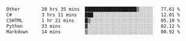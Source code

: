 <!--START_SECTION:waka-->

```txt
Other        20 hrs 35 mins  ███████████████████▒░░░░░   77.61 %
C#           3 hrs 11 mins   ███░░░░░░░░░░░░░░░░░░░░░░   12.01 %
CSHTML       1 hr 21 mins    █▒░░░░░░░░░░░░░░░░░░░░░░░   05.10 %
Python       33 mins         ▓░░░░░░░░░░░░░░░░░░░░░░░░   02.12 %
Markdown     14 mins         ▒░░░░░░░░░░░░░░░░░░░░░░░░   00.92 %
```

<!--END_SECTION:waka--> 
 
